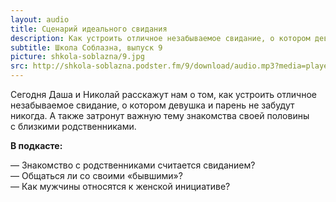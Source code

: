 ```yaml
---
layout: audio
title: Сценарий идеального свидания
description: Как устроить отличное незабываемое свидание, о котором девушка и парень не забудут никогда.
subtitle: Школа Соблазна, выпуск 9
picture: shkola-soblazna/9.jpg
src: http://shkola-soblazna.podster.fm/9/download/audio.mp3?media=player
---
```


Сегодня Даша и Николай расскажут нам о том, как устроить отличное незабываемое свидание, о котором девушка и парень не забудут никогда. А также затронут важную тему знакомства своей половины с близкими родственниками.

**В подкасте:**

— Знакомство с родственниками считается свиданием?  
— Общаться ли со своими «бывшими»?  
— Как мужчины относятся к женской инициативе?   

